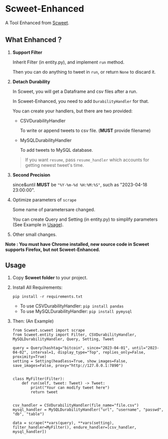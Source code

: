 

# Scweet-Enhanced

A Tool Enhanced from [Scweet](https://github.com/Altimis/Scweet).

## What Enhanced？

1. **Support Filter**

   Inherit Filter (in entity.py), and implement `run` method.

   Then you can do anything to tweet in `run`, or return `None` to discard it.

2. **Detach Durability**

   In Scweet, you will get a Dataframe and csv files after a run.

   In Scweet-Enhanced, you need to add `DurabilityHandler` for that. 

   You can create your handlers, but there are two provided:

   * CSVDurabilityHandler

     To write or append tweets to csv file. (**MUST** provide filename)

   * MySQLDurabilityHandler

     To add tweets to MySQL database.

   > If you want `resume`, pass `resume_handler` which accounts for getting newest tweet's time.

3. **Second Precision**

   since&until **MUST** be `"%Y-%m-%d %H:%M:%S"`, such as "2023-04-18 23:00:00".

4. Optimize parameters of `scrape`

   Some name of parametersare changed.

   You can create Query and Setting (in entity.py) to simplify parameters (See Example in [Usage](#Usage)).

5. Other small changes.

**Note : You must have Chrome installed, new source code in Scweet supports Firefox, but not Scweet-Enhanced.**

## Usage

1. Copy **Scweet folder** to your project.

2. Install All Requirements:

   `pip install -r requirements.txt`

   * To use CSVDurabilityHandler: `pip install pandas`
   * To use MySQLDurabilityHandler: `pip install pymysql`

3. Then: (An Example)

   ```python3
   from Scweet.scweet import scrape
   from Scweet.entity import Filter, CSVDurabilityHandler, MySQLDurabilityHandler, Query, Setting, Tweet
   
   query = Query(hashtag="bitcoin", since="2023-04-01", until="2023-04-02", interval=1, display_type="Top", replies_only=False, proximity=True)
   setting = Setting(headless=True, show_images=False, save_images=False, proxy="http://127.0.0.1:7890")
   
   
   class MyFilter(Filter):
       def run(self, tweet: Tweet) -> Tweet:
           print("Your can modify tweet here")
           return tweet
   
   
   csv_handler = CSVDurabilityHandler(file_name="file.csv")
   mysql_handler = MySQLDurabilityHandler("url", "username", "passwd", "db", "table")
   
   data = scrape(**vars(query), **vars(setting), filter_handler=MyFilter(), endure_handler=[csv_handler, mysql_handler])
   ```
